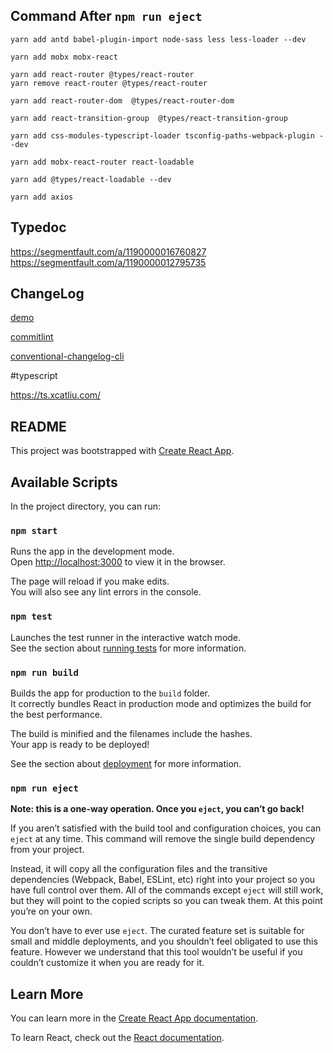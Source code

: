 ## Command After `npm run eject`

```
yarn add antd babel-plugin-import node-sass less less-loader --dev

yarn add mobx mobx-react

yarn add react-router @types/react-router
yarn remove react-router @types/react-router

yarn add react-router-dom  @types/react-router-dom

yarn add react-transition-group  @types/react-transition-group

yarn add css-modules-typescript-loader tsconfig-paths-webpack-plugin --dev

yarn add mobx-react-router react-loadable

yarn add @types/react-loadable --dev

yarn add axios

```

## Typedoc

https://segmentfault.com/a/1190000016760827
https://segmentfault.com/a/1190000012795735

## ChangeLog

[demo](https://github.com/angular/angular/blob/master/CHANGELOG.md#toc365)

[commitlint](https://conventional-changelog.github.io/commitlint)

[conventional-changelog-cli](https://github.com/conventional-changelog/conventional-changelog/tree/master/packages/conventional-changelog-cli)

#typescript

https://ts.xcatliu.com/

## README

This project was bootstrapped with [Create React App](https://github.com/facebook/create-react-app).

## Available Scripts

In the project directory, you can run:

### `npm start`

Runs the app in the development mode.<br>
Open [http://localhost:3000](http://localhost:3000) to view it in the browser.

The page will reload if you make edits.<br>
You will also see any lint errors in the console.

### `npm test`

Launches the test runner in the interactive watch mode.<br>
See the section about [running tests](https://facebook.github.io/create-react-app/docs/running-tests) for more information.

### `npm run build`

Builds the app for production to the `build` folder.<br>
It correctly bundles React in production mode and optimizes the build for the best performance.

The build is minified and the filenames include the hashes.<br>
Your app is ready to be deployed!

See the section about [deployment](https://facebook.github.io/create-react-app/docs/deployment) for more information.

### `npm run eject`

**Note: this is a one-way operation. Once you `eject`, you can’t go back!**

If you aren’t satisfied with the build tool and configuration choices, you can `eject` at any time. This command will remove the single build dependency from your project.

Instead, it will copy all the configuration files and the transitive dependencies (Webpack, Babel, ESLint, etc) right into your project so you have full control over them. All of the commands except `eject` will still work, but they will point to the copied scripts so you can tweak them. At this point you’re on your own.

You don’t have to ever use `eject`. The curated feature set is suitable for small and middle deployments, and you shouldn’t feel obligated to use this feature. However we understand that this tool wouldn’t be useful if you couldn’t customize it when you are ready for it.

## Learn More

You can learn more in the [Create React App documentation](https://facebook.github.io/create-react-app/docs/getting-started).

To learn React, check out the [React documentation](https://reactjs.org/).
